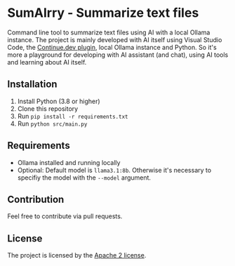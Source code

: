 # SumAIrry - Summarize text files
Command line tool to summarize text files using AI with a local Ollama instance. The project is mainly developed with AI itself using Visual Studio Code, the [Continue.dev plugin](https://www.continue.dev/), local Ollama instance and Python. So it's more a playground for developing with AI assistant (and chat), using AI tools and learning about AI itself.

## Installation
1. Install Python (3.8 or higher)
2. Clone this repository
3. Run `pip install -r requirements.txt`
4. Run `python src/main.py`

## Requirements
- Ollama installed and running locally
- Optional: Default model is `llama3.1:8b`. Otherwise it's necessary to specifiy the model with the `--model` argument.

## Contribution
Feel free to contribute via pull requests.

## License
The project is licensed by the [Apache 2 license](LICENSE).